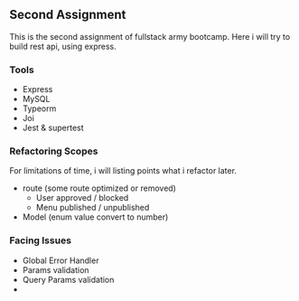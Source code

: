 ## Second Assignment
This is the second assignment of fullstack army bootcamp. Here i will try to build rest api, using express.

### Tools
- Express
- MySQL
- Typeorm
- Joi
- Jest & supertest


### Refactoring Scopes
For limitations of time, i will listing points what i refactor later.
- route (some route optimized or removed)
  -  User approved / blocked
  - Menu published / unpublished
- Model (enum value convert to number)



### Facing Issues
- Global Error Handler
- Params validation
- Query Params validation
- 